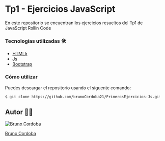 # Tp1 - Ejercicios JavaScript

 En este repositorio se encuentran los ejercicios resueltos del Tp1 de JavaScript Rollin Code


### Tecnologías utilizadas 🛠️
- [HTML5](https://developer.mozilla.org/es/docs/Web/HTML)
- [Js](https://developer.mozilla.org/es/docs/Web/JavaScript)
- [Bootstrap](https://getbootstrap.com/docs/5.3/getting-started/introduction/)
### Cómo utilizar

Puedes descargar el repositorio usando el siguente comando:

```sh
$ git clone https://github.com/brunoCordoba21/PrimerosEjercicios-Js.git
```

## Autor 🧑‍💻

[![Bruno Cordoba](https://avatars.githubusercontent.com/u/122135338?v=4)](https://github.com/brunocordoba21) 

[Bruno Cordoba](https://github.com/brunoCordoba21)  
